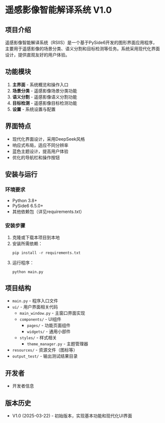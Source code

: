 # 遥感影像智能解译系统 V1.0

## 项目介绍

遥感影像智能解译系统（RSIIS）是一个基于PySide6开发的图形界面应用程序，主要用于遥感影像的场景分类、语义分割和目标检测等任务。系统采用现代化界面设计，提供直观友好的用户体验。

## 功能模块

1. **主界面** - 系统概览和操作入口
2. **场景分类** - 遥感影像场景分类功能
3. **语义分割** - 遥感影像语义分割功能
4. **目标检测** - 遥感影像目标检测功能
5. **设置** - 系统设置与配置

## 界面特点

- 现代化界面设计，采用DeepSeek风格
- 响应式布局，适应不同分辨率
- 蓝色主题设计，提高用户体验
- 优化的导航栏和操作按钮

## 安装与运行

### 环境要求

- Python 3.8+
- PySide6 6.5.0+
- 其他依赖包（详见requirements.txt）

### 安装步骤

1. 克隆或下载本项目到本地
2. 安装所需依赖：
   ```
   pip install -r requirements.txt
   ```
3. 运行程序：
   ```
   python main.py
   ```

## 项目结构

- `main.py` - 程序入口文件
- `ui/` - 用户界面相关代码
  - `main_window.py` - 主窗口界面实现
  - `components/` - UI组件
    - `pages/` - 功能页面组件
    - `widgets/` - 通用小部件
  - `styles/` - 样式相关
    - `theme_manager.py` - 主题管理器
- `resources/` - 资源文件（图标等）
- `output_test/` - 输出测试结果目录

## 开发者

- 开发者信息

## 版本历史

- V1.0 (2025-03-22) - 初始版本，实现基本功能和现代化UI界面 